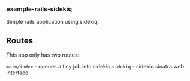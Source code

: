 ### example-rails-sidekiq

Simple rails application using sidekiq.

## Routes

This app only has two routes:

`main/index` -  queues a tiny job into sidekiq
`sidekiq` - sidekiq sinatra web interface
